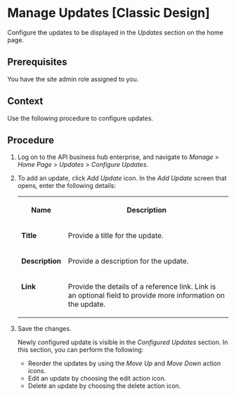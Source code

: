 <!-- loio94e37b473fd24ea8811a9ac3bdaed7ec -->

# Manage Updates \[Classic Design\]

Configure the updates to be displayed in the *Updates* section on the home page.



<a name="loio94e37b473fd24ea8811a9ac3bdaed7ec__prereq_rng_phk_dhb"/>

## Prerequisites

You have the site admin role assigned to you.



## Context

Use the following procedure to configure updates.



## Procedure

1.  Log on to the API business hub enterprise, and navigate to *Manage* \> *Home Page* \> *Updates* \> *Configure Updates*.

2.  To add an update, click *Add Update* icon. In the *Add Update* screen that opens, enter the following details:


    <table>
    <tr>
    <th valign="top">

    Name


    
    </th>
    <th valign="top">

    Description


    
    </th>
    </tr>
    <tr>
    <td valign="top">
    
    **Title**


    
    </td>
    <td valign="top">
    
    Provide a title for the update.


    
    </td>
    </tr>
    <tr>
    <td valign="top">
    
    **Description**


    
    </td>
    <td valign="top">
    
    Provide a description for the update.


    
    </td>
    </tr>
    <tr>
    <td valign="top">
    
    **Link**


    
    </td>
    <td valign="top">
    
    Provide the details of a reference link. Link is an optional field to provide more information on the update.


    
    </td>
    </tr>
    </table>
    
3.  Save the changes.

    Newly configured update is visible in the *Configured Updates* section. In this section, you can perform the following:

    -   Reorder the updates by using the *Move Up* and *Move Down* action icons.
    -   Edit an update by choosing the edit action icon.
    -   Delete an update by choosing the delete action icon.


